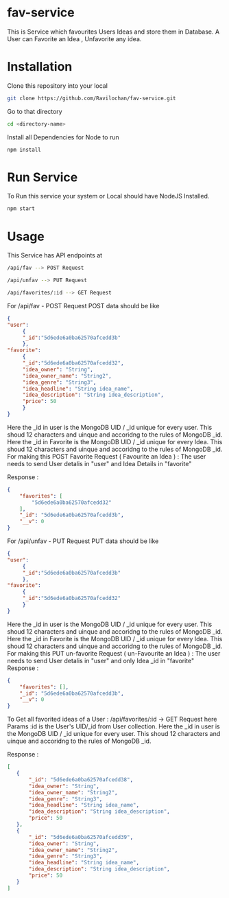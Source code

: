 # fav-service
This is Service which favourites Users Ideas and store them in Database. 
A User can Favorite an Idea , Unfavorite any idea.

# Installation
Clone this repository into your local 

```bash
git clone https://github.com/Ravilochan/fav-service.git
```
Go to that directory
```bash
cd <directory-name>
```
Install all Dependencies for Node to run 

```bash
npm install
```
# Run Service

To Run this service your system or Local should have NodeJS Installed.

```bash
npm start
```

# Usage
This Service has API endpoints at 
```bash
/api/fav --> POST Request

/api/unfav --> PUT Request

/api/favorites/:id --> GET Request
```
For /api/fav - POST Request
POST data should be like 
```JSON
{ 
"user":
     {
     "_id":"5d6ede6a0ba62570afcedd3b"
     },
"favorite":
     {
     "_id":"5d6ede6a0ba62570afcedd32",
     "idea_owner": "String",
     "idea_owner_name": "String2",
     "idea_genre": "String3",
     "idea_headline": "String idea_name",
     "idea_description": "String idea_description",
     "price": 50
     } 
}
```
Here the _id in user is the MongoDB UID / _id unique for every user. This shoud 12 characters and uinque and accoridng to the rules of MongoDB _id.
Here the _id in Favorite is the MongoDB UID / _id unique for every Idea. This shoud 12 characters and uinque and accoridng to the rules of MongoDB _id.
For making this POST Favorite Request ( Favourite an Idea ) :
The user needs to send User detalis in "user" and Idea Details in "favorite"

Response :
```JSON
{
    "favorites": [
        "5d6ede6a0ba62570afcedd32"
    ],
    "_id": "5d6ede6a0ba62570afcedd3b",
    "__v": 0
}
```

For /api/unfav - PUT Request
PUT data should be like 
```JSON
{ 
"user":
     {
     "_id":"5d6ede6a0ba62570afcedd3b"
     },
"favorite":
     {
     "_id":"5d6ede6a0ba62570afcedd32"
     } 
}
```
Here the _id in user is the MongoDB UID / _id unique for every user. This shoud 12 characters and uinque and accoridng to the rules of MongoDB _id.
Here the _id in Favorite is the MongoDB UID / _id unique for every Idea. This shoud 12 characters and uinque and accoridng to the rules of MongoDB _id.
For making this PUT un-favorite Request ( un-Favourite an Idea ) :
The user needs to send User detalis in "user" and only Idea _id in "favorite"
Response :
```JSON
{
    "favorites": [],
    "_id": "5d6ede6a0ba62570afcedd3b",
    "__v": 0
}
```
To Get all favorited ideas of a User :
/api/favorites/:id -> GET Request
 here Params :id is the User's UID/_id from User collection. 
 Here the _id in user is the MongoDB UID / _id unique for every user. This shoud 12 characters and uinque and accoridng to the rules of MongoDB _id.
 
 Response :
 ```JSON
 [
    {
        "_id": "5d6ede6a0ba62570afcedd38",
        "idea_owner": "String",
        "idea_owner_name": "String2",
        "idea_genre": "String3",
        "idea_headline": "String idea_name",
        "idea_description": "String idea_description",
        "price": 50
    },
    {
        "_id": "5d6ede6a0ba62570afcedd39",
        "idea_owner": "String",
        "idea_owner_name": "String2",
        "idea_genre": "String3",
        "idea_headline": "String idea_name",
        "idea_description": "String idea_description",
        "price": 50
    }
]
```
 
 
